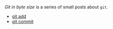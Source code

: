 _Git in byte size_ is a series of small posts about `git`.
- [git add](git-in-byte-size-1-git-add)
- [git commit](git-in-byte-size-2-git-commit)